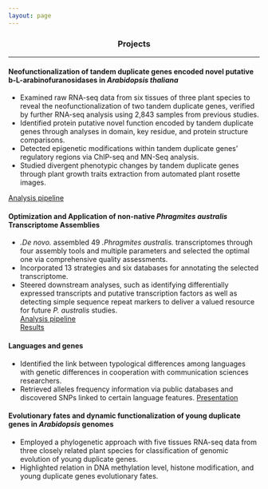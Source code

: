 ```yaml
---
layout: page
---
```


<div align="center"><h3>Projects</h3></div>

---------------------------------------------
  
#### Neofunctionalization of tandem duplicate genes encoded novel putative b-L-arabinofuranosidases in *Arabidopsis thaliana*   
*	Examined raw RNA-seq data from six tissues of three plant species to reveal the neofunctionalization of two tandem duplicate genes, verified by further RNA-seq analysis using 2,843 samples from previous studies. 
*	Identified protein putative novel function encoded by tandem duplicate genes through analyses in domain, key residue, and protein structure comparisons.
*	Detected epigenetic modifications within tandem duplicate genes’ regulatory regions via ChIP-seq and MN-Seq analysis.
*	Studied divergent phenotypic changes by tandem duplicate genes through plant growth traits extraction from automated plant rosette images.

[Analysis pipeline](https://github.com/tobytaogla/Athaliana_genus_duplicate_gene)

#### Optimization and Application of non-native *Phragmites australis* Transcriptome Assemblies   
*	_.De novo._ assembled 49 _.Phragmites australis._ transcriptomes through four assembly tools and multiple parameters and selected the optimal one via comprehensive quality assessments.
*	Incorporated 13 strategies and six databases for annotating the selected transcriptome.
*	Steered downstream analyses, such as identifying differentially expressed transcripts and putative transcription factors as well as detecting simple sequence repeat markers to deliver a valued resource for future *P. australis* studies.  
[Analysis pipeline](https://github.com/tobytaogla/Phragmites-australis-transcriptome-optimal-assembly)   
[Results](https://fanlab.wayne.edu/resource/Phragmite_australis_transcriptome.html)

#### Languages and genes  
*	Identified the link between typological differences among languages with genetic differences in cooperation with communication sciences researchers.
*	Retrieved alleles frequency information via public databases and discovered SNPs linked to certain language features.
[Presentation](https://www.youtube.com/watch?v=Uu2feVLBsrM)  

#### Evolutionary fates and dynamic functionalization of young duplicate genes in *Arabidopsis* genomes
*	Employed a phylogenetic approach with five tissues RNA-seq data from three closely related plant species for classification of genomic evolution of young duplicate genes. 
*	Highlighted relation in DNA methylation level, histone modification, and young duplicate genes evolutionary fates. 
   